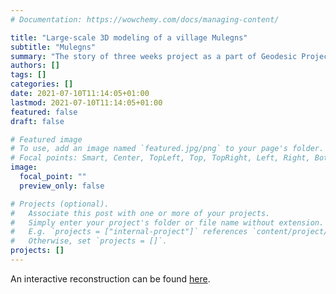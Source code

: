 ```yaml
---
# Documentation: https://wowchemy.com/docs/managing-content/

title: "Large-scale 3D modeling of a village Mulegns"
subtitle: "Mulegns"
summary: "The story of three weeks project as a part of Geodesic Project Course."
authors: []
tags: []
categories: []
date: 2021-07-10T11:14:05+01:00
lastmod: 2021-07-10T11:14:05+01:00
featured: false
draft: false

# Featured image
# To use, add an image named `featured.jpg/png` to your page's folder.
# Focal points: Smart, Center, TopLeft, Top, TopRight, Left, Right, BottomLeft, Bottom, BottomRight.
image:
  focal_point: ""
  preview_only: false

# Projects (optional).
#   Associate this post with one or more of your projects.
#   Simply enter your project's folder or file name without extension.
#   E.g. `projects = ["internal-project"]` references `content/project/deep-learning/index.md`.
#   Otherwise, set `projects = []`.
projects: []
---
```


An interactive reconstruction can be found [here](http://mulegns.herokuapp.com/mulegns.html).
